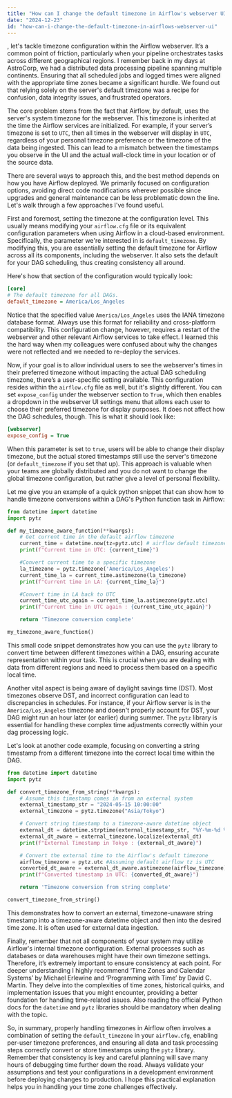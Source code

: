 ```yaml
---
title: "How can I change the default timezone in Airflow's webserver UI?"
date: "2024-12-23"
id: "how-can-i-change-the-default-timezone-in-airflows-webserver-ui"
---
```


, let's tackle timezone configuration within the Airflow webserver. It’s a common point of friction, particularly when your pipeline orchestrates tasks across different geographical regions. I remember back in my days at AstroCorp, we had a distributed data processing pipeline spanning multiple continents. Ensuring that all scheduled jobs and logged times were aligned with the appropriate time zones became a significant hurdle. We found out that relying solely on the server's default timezone was a recipe for confusion, data integrity issues, and frustrated operators.

The core problem stems from the fact that Airflow, by default, uses the server's system timezone for the webserver. This timezone is inherited at the time the Airflow services are initialized. For example, if your server’s timezone is set to `UTC`, then all times in the webserver will display in `UTC`, regardless of your personal timezone preference or the timezone of the data being ingested. This can lead to a mismatch between the timestamps you observe in the UI and the actual wall-clock time in your location or of the source data.

There are several ways to approach this, and the best method depends on how you have Airflow deployed. We primarily focused on configuration options, avoiding direct code modifications wherever possible since upgrades and general maintenance can be less problematic down the line. Let's walk through a few approaches I've found useful.

First and foremost, setting the timezone at the configuration level. This usually means modifying your `airflow.cfg` file or its equivalent configuration parameters when using Airflow in a cloud-based environment. Specifically, the parameter we're interested in is `default_timezone`. By modifying this, you are essentially setting the default timezone for Airflow across all its components, including the webserver. It also sets the default for your DAG scheduling, thus creating consistency all around.

Here's how that section of the configuration would typically look:

```ini
[core]
# The default timezone for all DAGs.
default_timezone = America/Los_Angeles
```

Notice that the specified value `America/Los_Angeles` uses the IANA timezone database format. Always use this format for reliability and cross-platform compatibility. This configuration change, however, requires a restart of the webserver and other relevant Airflow services to take effect. I learned this the hard way when my colleagues were confused about why the changes were not reflected and we needed to re-deploy the services.

Now, if your goal is to allow individual users to see the webserver's times in their preferred timezone without impacting the actual DAG scheduling timezone, there’s a user-specific setting available. This configuration resides within the `airflow.cfg` file as well, but it's slightly different. You can set `expose_config` under the webserver section to `True`, which then enables a dropdown in the webserver UI settings menu that allows each user to choose their preferred timezone for display purposes. It does not affect how the DAG schedules, though. This is what it should look like:

```ini
[webserver]
expose_config = True
```

When this parameter is set to `true`, users will be able to change their display timezone, but the actual stored timestamps still use the server's timezone (or `default_timezone` if you set that up). This approach is valuable when your teams are globally distributed and you do not want to change the global timezone configuration, but rather give a level of personal flexibility.

Let me give you an example of a quick python snippet that can show how to handle timezone conversions within a DAG's Python function task in Airflow:

```python
from datetime import datetime
import pytz

def my_timezone_aware_function(**kwargs):
    # Get current time in the default airflow timezone
    current_time = datetime.now(tz=pytz.utc) # airflow default timezone is UTC unless overridden
    print(f"Current time in UTC: {current_time}")

    #Convert current time to a specific timezone
    la_timezone = pytz.timezone('America/Los_Angeles')
    current_time_la = current_time.astimezone(la_timezone)
    print(f"Current time in LA: {current_time_la}")

    #Convert time in LA back to UTC
    current_time_utc_again = current_time_la.astimezone(pytz.utc)
    print(f"Current time in UTC again : {current_time_utc_again}")

    return 'Timezone conversion complete'

my_timezone_aware_function()
```

This small code snippet demonstrates how you can use the `pytz` library to convert time between different timezones within a DAG, ensuring accurate representation within your task. This is crucial when you are dealing with data from different regions and need to process them based on a specific local time.

Another vital aspect is being aware of daylight savings time (DST). Most timezones observe DST, and incorrect configuration can lead to discrepancies in schedules. For instance, if your Airflow server is in the `America/Los_Angeles` timezone and doesn't properly account for DST, your DAG might run an hour later (or earlier) during summer. The `pytz` library is essential for handling these complex time adjustments correctly within your dag processing logic.

Let's look at another code example, focusing on converting a string timestamp from a different timezone into the correct local time within the DAG.

```python
from datetime import datetime
import pytz

def convert_timezone_from_string(**kwargs):
    # Assume this timestamp comes in from an external system
    external_timestamp_str = "2024-05-15 10:00:00"
    external_timezone = pytz.timezone("Asia/Tokyo")

    # Convert string timestamp to a timezone-aware datetime object
    external_dt = datetime.strptime(external_timestamp_str, "%Y-%m-%d %H:%M:%S")
    external_dt_aware = external_timezone.localize(external_dt)
    print(f"External Timestamp in Tokyo : {external_dt_aware}")

    # Convert the external time to the Airflow's default timezone
    airflow_timezone = pytz.utc #Assuming default airflow tz is UTC
    converted_dt_aware = external_dt_aware.astimezone(airflow_timezone)
    print(f"Converted timestamp in UTC: {converted_dt_aware}")

    return 'Timezone conversion from string complete'

convert_timezone_from_string()
```
This demonstrates how to convert an external, timezone-unaware string timestamp into a timezone-aware datetime object and then into the desired time zone. It is often used for external data ingestion.

Finally, remember that not all components of your system may utilize Airflow's internal timezone configuration. External processes such as databases or data warehouses might have their own timezone settings. Therefore, it’s extremely important to ensure consistency at each point. For deeper understanding I highly recommend ‘Time Zones and Calendar Systems’ by Michael Erlewine and ‘Programming with Time’ by David C. Martin. They delve into the complexities of time zones, historical quirks, and implementation issues that you might encounter, providing a better foundation for handling time-related issues. Also reading the official Python docs for the `datetime` and `pytz` libraries should be mandatory when dealing with the topic.

So, in summary, properly handling timezones in Airflow often involves a combination of setting the `default_timezone` in your `airflow.cfg`, enabling per-user timezone preferences, and ensuring all data and task processing steps correctly convert or store timestamps using the `pytz` library. Remember that consistency is key and careful planning will save many hours of debugging time further down the road. Always validate your assumptions and test your configurations in a development environment before deploying changes to production. I hope this practical explanation helps you in handling your time zone challenges effectively.
